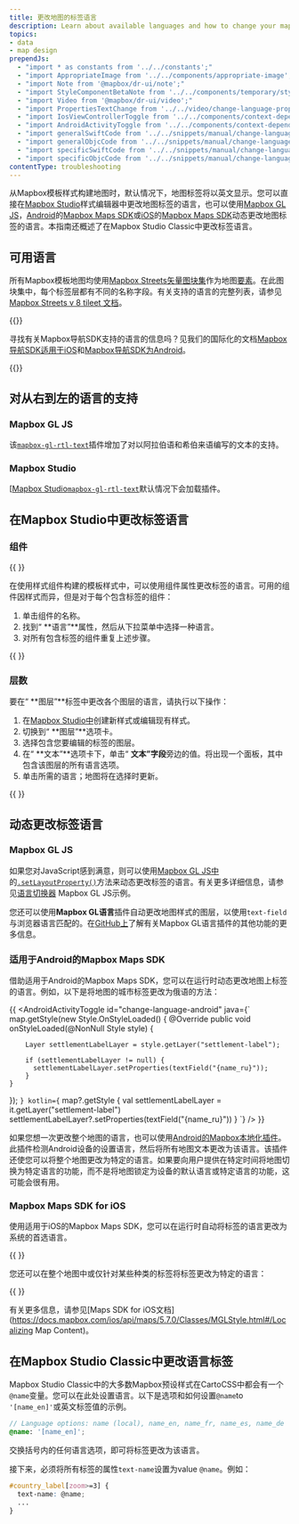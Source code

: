 ```yaml
---
title: 更改地图的标签语言
description: Learn about available languages and how to change your map’s language.
topics:
- data
- map design
prependJs:
  - "import * as constants from '../../constants';"
  - "import AppropriateImage from '../../components/appropriate-image';"
  - "import Note from '@mapbox/dr-ui/note';"
  - "import StyleComponentBetaNote from '../../components/temporary/style-component-beta-note';"
  - "import Video from '@mapbox/dr-ui/video';"
  - "import PropertiesTextChange from '../../video/change-language-properties-text-change.mp4';"
  - "import IosViewControllerToggle from '../../components/context-dependent/ios-view-controller-toggle';"
  - "import AndroidActivityToggle from '../../components/context-dependent/android-activity-toggle';"
  - "import generalSwiftCode from '../../snippets/manual/change-language--general-swift.swift';"
  - "import generalObjcCode from '../../snippets/manual/change-language--general-objc.m';"
  - "import specificSwiftCode from '../../snippets/manual/change-language--specific-swift.swift';"
  - "import specificObjcCode from '../../snippets/manual/change-language--specific-objc.m';"
contentType: troubleshooting
---
```


从Mapbox模板样式构建地图时，默认情况下，地图标签将以英文显示。您可以直接在[Mapbox Studio](https://studio.mapbox.com/)样式编辑器中更改地图标签的语言，也可以使用[Mapbox GL JS](https://docs.mapbox.com/mapbox-gl-js)，[Android](https://docs.mapbox.com/android/maps/overview/)的[Mapbox Maps SDK](https://docs.mapbox.com/ios/maps/overview/)或[iOS](https://docs.mapbox.com/ios/maps/overview/)的[Mapbox Maps SDK](https://docs.mapbox.com/ios/maps/overview/)动态更改地图标签的语言。本指南还概述了在Mapbox Studio Classic中更改标签语言。

## 可用语言

所有Mapbox模板地图均使用[Mapbox Streets矢量图块集](https://docs.mapbox.com/vector-tiles/)作为地图[要素](https://docs.mapbox.com/vector-tiles/)。在此图块集中，每个标签层都有不同的名称字段。有关支持的语言的完整列表，请参见[Mapbox Streets v 8 tileet 文档](https://docs.mapbox.com/vector-tiles/reference/mapbox-streets-v8/#name-text--name_lang-code-text)。

{{<Note title='导航SDK中的语言支持' >}}

寻找有关Mapbox导航SDK支持的语言的信息吗？见我们的国际化的文档[Mapbox导航SDK适用于iOS](https://docs.mapbox.com/ios/navigation/overview/localization-and-internationalization/)和[Mapbox导航SDK为Android](https://docs.mapbox.com/android/navigation/overview/localization/)。 

{{</Note>}}

## 对从右到左的语言的支持

### Mapbox GL JS
该[`mapbox-gl-rtl-text`](https://github.com/mapbox/mapbox-gl-rtl-text)插件增加了对以阿拉伯语和希伯来语编写的文本的支持。

### Mapbox Studio
[[Mapbox Studio](https://studio.mapbox.com/)[`mapbox-gl-rtl-text`](https://github.com/mapbox/mapbox-gl-rtl-text)默认情况下会加载插件。

## 在Mapbox Studio中更改标签语言

### 组件

{{ <StyleComponentBetaNote /> }}

在使用样式组件构建的模板样式中，可以使用组件属性更改标签的语言。可用的组件因样式而异，但是对于每个包含标签的组件：

1. 单击组件的名称。
2. 找到“ **语言”**属性，然后从下拉菜单中选择一种语言。
3. 对所有包含标签的组件重复上述步骤。

{{
  <AppropriateImage
    imageId="troubleshooting--change-language--change-components"
    alt="Screenshot of the Mapbox Studio style editor after clicking a component that contains labels and opening the dropdown menu for the Language property."
  />
}}

### 层数

要在“ **图层”**标签中更改各个图层的语言，请执行以下操作：

1. 在[Mapbox Studio中](https://studio.mapbox.com/styles/)创建新样式或编辑现有样式。
2. 切换到“ **图层”**选项卡。
3. 选择包含您要编辑的标签的图层。
4. 在“ **文本”**选项卡下，单击“ **文本”字段**旁边的值。将出现一个面板，其中包含该图层的所有语言选项。
5. 单击所需的语言；地图将在选择时更新。

{{
  <AppropriateImage
    imageId="troubleshooting--change-language--change-one-layer"
    alt="screenshot in Mapbox Studio of resulting new language in map style"
  />
}}

## 动态更改标签语言

### Mapbox GL JS

如果您对JavaScript感到满意，则可以使用[Mapbox GL JS中](https://docs.mapbox.com/mapbox-gl-js/)的[`.setLayoutProperty()`](https://docs.mapbox.com/mapbox-gl-js/api/#map#setlayoutproperty)方法来动态更改标签的语言。有关更多详细信息，请参见[语言切换器](https://docs.mapbox.com/mapbox-gl-js/example/language-switch/) Mapbox GL JS示例。

您还可以使用**Mapbox GL语言**插件自动更改地图样式的图层，以使用`text-field`与浏览器语言匹配的。在[GitHub上](https://github.com/mapbox/mapbox-gl-language/#mapbox-gl-language--)了解有关Mapbox GL语言插件的其他功能的更多信息。

### 适用于Android的Mapbox Maps SDK

借助适用于Android的Mapbox Maps SDK，您可以在运行时动态更改地图上标签的语言。例如，以下是将地图的城市标签更改为俄语的方法：

{{
<AndroidActivityToggle
id="change-language-android"
java={`
map.getStyle(new Style.OnStyleLoaded() {
	@Override
	public void onStyleLoaded(@NonNull Style style) {

		Layer settlementLabelLayer = style.getLayer("settlement-label");
	
		if (settlementLabelLayer != null) {
		  settlementLabelLayer.setProperties(textField("{name_ru}"));
		}
	}
});
`}
kotlin={`
map?.getStyle {
	val settlementLabelLayer = it.getLayer("settlement-label")
	settlementLabelLayer?.setProperties(textField("{name_ru}"))
}
`}
/>
}}

如果您想一次更改整个地图的语言，也可以使用[Android的Mapbox本地化插件](https://docs.mapbox.com/android/plugins/overview/localization/)。此插件检测Android设备的设置语言，然后将所有地图文本更改为该语言。该插件还使您可以将整个地图更改为特定的语言。如果要向用户提供在特定时间将地图切换为特定语言的功能，而不是将地图锁定为设备的默认语言或特定语言的功能，这可能会很有用。

### Mapbox Maps SDK for iOS

使用适用于iOS的Mapbox Maps SDK，您可以在运行时自动将标签的语言更改为系统的首选语言。

{{
  <IosViewControllerToggle
    id="system-language"
    swift={generalSwiftCode}
    objectiveC={generalObjcCode}
  />
}}

您还可以在整个地图中或仅针对某些种类的标签将标签更改为特定的语言：

{{
  <IosViewControllerToggle
    id="specific-language"
    swift={specificSwiftCode}
    objectiveC={specificObjcCode}
  />
}}

有关更多信息，请参见[Maps SDK for iOS文档](https://docs.mapbox.com/ios/api/maps/5.7.0/Classes/MGLStyle.html#/Localizing Map Content)。

## 在Mapbox Studio Classic中更改语言标签

Mapbox Studio Classic中的大多数Mapbox预设样式在CartoCSS中都会有一个`@name`变量。您可以在此处设置语言。以下是选项和如何设置`@name`to `'[name_en]'`或英文标签值的示例。

```scss
// Language options: name (local), name_en, name_fr, name_es, name_de
@name: '[name_en]';
```

交换括号内的任何语言选项，即可将标签更改为该语言。

接下来，必须将所有标签的属性`text-name`设置为value `@name`。例如：

```scss
#country_label[zoom>=3] {
  text-name: @name;
  ...
}
```
